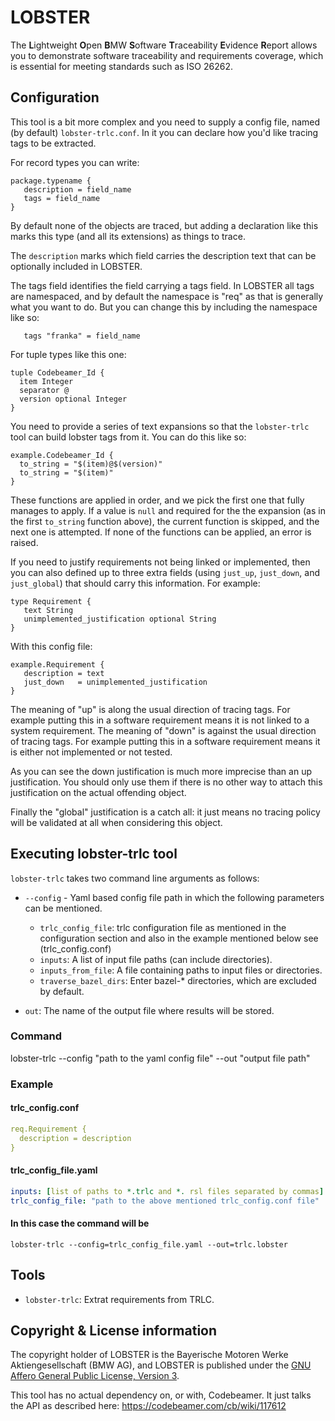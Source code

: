 # LOBSTER

The **L**ightweight **O**pen **B**MW **S**oftware **T**raceability
**E**vidence **R**eport allows you to demonstrate software traceability
and requirements coverage, which is essential for meeting standards
such as ISO 26262.

## Configuration

This tool is a bit more complex and you need to supply a config file,
named (by default) `lobster-trlc.conf`. In it you can declare how
you'd like tracing tags to be extracted.

For record types you can write:

```
package.typename {
   description = field_name
   tags = field_name
}
```

By default none of the objects are traced, but adding a declaration
like this marks this type (and all its extensions) as things to trace.

The `description` marks which field carries the description text that
can be optionally included in LOBSTER.

The tags field identifies the field carrying a tags field. In LOBSTER
all tags are namespaced, and by default the namespace is "req" as that
is generally what you want to do. But you can change this by including
the namespace like so:

```
   tags "franka" = field_name
```

For tuple types like this one:

```
tuple Codebeamer_Id {
  item Integer
  separator @
  version optional Integer
}
```

You need to provide a series of text expansions so that the
`lobster-trlc` tool can build lobster tags from it. You can do this
like so:

```
example.Codebeamer_Id {
  to_string = "$(item)@$(version)"
  to_string = "$(item)"
}
```

These functions are applied in order, and we pick the first one that
fully manages to apply. If a value is `null` and required for the
the expansion (as in the first `to_string` function above), the current
function is skipped, and the next one is attempted. If none of the functions
can be applied, an error is raised.

If you need to justify requirements not being linked or implemented,
then you can also defined up to three extra fields (using `just_up`,
`just_down`, and `just_global`) that should carry this
information. For example:

```trlc
type Requirement {
   text String
   unimplemented_justification optional String
}
```

With this config file:

```plain
example.Requirement {
   description = text
   just_down   = unimplemented_justification
}
```

The meaning of "up" is along the usual direction of tracing tags. For
example putting this in a software requirement means it is not linked
to a system requirement. The meaning of "down" is against the usual
direction of tracing tags. For example putting this in a software
requirement means it is either not implemented or not tested.

As you can see the down justification is much more imprecise than an
up justification. You should only use them if there is no other way to
attach this justification on the actual offending object.

Finally the "global" justification is a catch all: it just means no
tracing policy will be validated at all when considering this object.

## Executing lobster-trlc tool

`lobster-trlc` takes two command line arguments as follows:
* `--config` - Yaml based config file path in which the following parameters can be 
  mentioned.
  * `trlc_config_file`: trlc configuration file as mentioned in the configuration 
    section and also in the example mentioned below see (trlc_config.conf)
  * `inputs`: A list of input file paths (can include directories).
  * `inputs_from_file`: A file containing paths to input files or directories.
  * `traverse_bazel_dirs`:  Enter bazel-* directories, which are excluded by default.
   
* `out`: The name of the output file where results will be stored.

### Command

lobster-trlc --config "path to the yaml config file" --out "output file path"

### Example

#### trlc_config.conf
```yaml
req.Requirement {
  description = description
}
```

#### trlc_config_file.yaml
```yaml
inputs: [list of paths to *.trlc and *. rsl files separated by commas]
trlc_config_file: "path to the above mentioned trlc_config.conf file"
```
#### In this case the command will be
`lobster-trlc --config=trlc_config_file.yaml --out=trlc.lobster`

## Tools

* `lobster-trlc`: Extrat requirements from TRLC.

## Copyright & License information

The copyright holder of LOBSTER is the Bayerische Motoren Werke
Aktiengesellschaft (BMW AG), and LOBSTER is published under the [GNU
Affero General Public License, Version
3](https://github.com/bmw-software-engineering/lobster/blob/main/LICENSE.md).

This tool has no actual dependency on, or with, Codebeamer. It just
talks the API as described here: https://codebeamer.com/cb/wiki/117612
